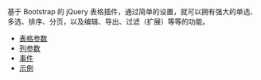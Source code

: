 基于 Bootstrap 的 jQuery 表格插件，通过简单的设置，就可以拥有强大的单选、多选、排序、分页，以及编辑、导出、过滤（扩展）等等的功能。

* [表格参数](./table.config.md#map)
* [列参数](./col.config.md)
* [事件](./event.md)
* [示例](./demo.md)
